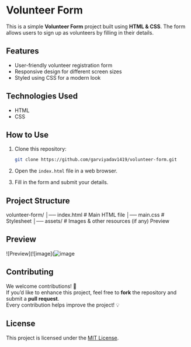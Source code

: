 # Volunteer Form

This is a simple **Volunteer Form** project built using **HTML & CSS**. The form allows users to sign up as volunteers by filling in their details.

## Features
- User-friendly volunteer registration form  
- Responsive design for different screen sizes  
- Styled using CSS for a modern look  

## Technologies Used
- HTML  
- CSS  

## How to Use
1. Clone this repository:
    
   ```bash
   git clone https://github.com/garviyadav1419/volunteer-form.git
   ```
   
2. Open the `index.html` file in a web browser.
3. Fill in the form and submit your details.
## Project Structure

volunteer-form/
│── index.html  # Main HTML file
│── main.css    # Stylesheet
│── assets/     # Images & other resources (if any)
Preview
## Preview
![Preview](![image](![image](https://github.com/user-attachments/assets/2a8f3637-25ce-4ecb-ae01-4452f4e472e7)




## Contributing
We welcome contributions! 🚀  
If you’d like to enhance this project, feel free to **fork** the repository and submit a **pull request**.  
Every contribution helps improve the project! 💡


## License
This project is licensed under the [MIT License](LICENSE).



